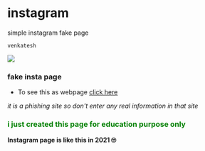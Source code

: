 # instagram
simple instagram fake page 
```
venkatesh 
```
<img src="https://i.ibb.co/n0tFfjY/instagram.png" > </img> 
### fake insta page
* To see this as webpage [click here](http://newinsta.atwebpages.com)
<p><i> it  is a phishing site so don't enter any real information in that site</i></p>
<div style="color:green" >
<h3  >i just created this page for education purpose only </h3>
 
</div>

<b>Instagram page is like this in 2021 🙄</b>
